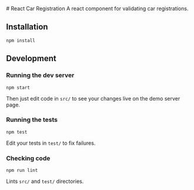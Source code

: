 # React Car Registration
A react component for validating car registrations.

## Installation
```
npm install
```

## Development
### Running the dev server
```
npm start
```
Then just edit code in `src/` to see your changes live on the demo server page.

### Running the tests
```
npm test
```
Edit your tests in `test/` to fix failures.

### Checking code
```
npm run lint
```
Lints `src/` and `test/` directories.
